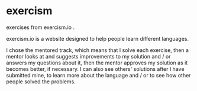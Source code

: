 # exercism
exercises from exercism.io .

exercism.io is a website designed to help people learn different languages.

I chose the mentored track, which means that I solve each exercise, then a mentor looks at
and suggests improvements to my solution and / or answers my questions about it, 
then the mentor approves my solution as it becomes better, if necessary.
I can also see others' solutions after I have submitted mine, to learn
more about the language and / or to see how other people solved the problems.
